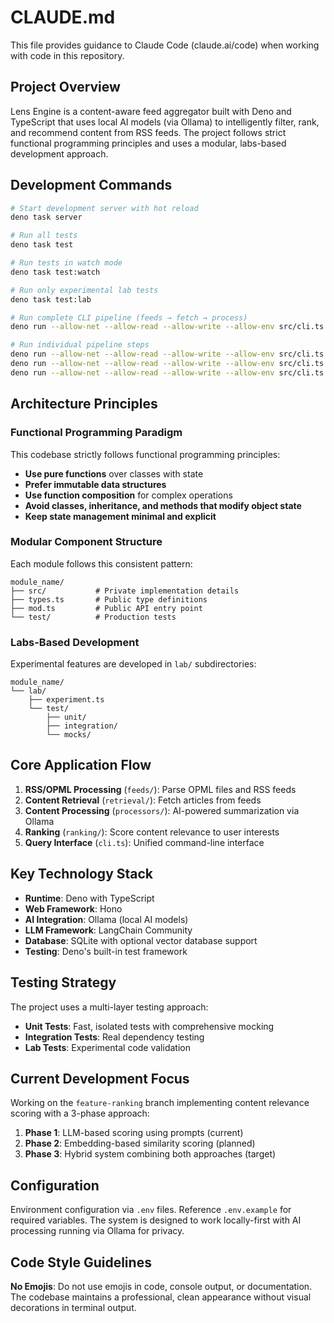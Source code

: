 # CLAUDE.md

This file provides guidance to Claude Code (claude.ai/code) when working with code in this repository.

## Project Overview

Lens Engine is a content-aware feed aggregator built with Deno and TypeScript that uses local AI models (via Ollama) to intelligently filter, rank, and recommend content from RSS feeds. The project follows strict functional programming principles and uses a modular, labs-based development approach.

## Development Commands

```bash
# Start development server with hot reload
deno task server

# Run all tests
deno task test

# Run tests in watch mode  
deno task test:watch

# Run only experimental lab tests
deno task test:lab

# Run complete CLI pipeline (feeds → fetch → process)
deno run --allow-net --allow-read --allow-write --allow-env src/cli.ts

# Run individual pipeline steps
deno run --allow-net --allow-read --allow-write --allow-env src/cli.ts --feeds-only
deno run --allow-net --allow-read --allow-write --allow-env src/cli.ts --fetch-only
deno run --allow-net --allow-read --allow-write --allow-env src/cli.ts --process-only
```

## Architecture Principles

### Functional Programming Paradigm
This codebase strictly follows functional programming principles:

- **Use pure functions** over classes with state
- **Prefer immutable data structures** 
- **Use function composition** for complex operations
- **Avoid classes, inheritance, and methods that modify object state**
- **Keep state management minimal and explicit**

### Modular Component Structure
Each module follows this consistent pattern:
```
module_name/
├── src/           # Private implementation details
├── types.ts       # Public type definitions
├── mod.ts         # Public API entry point
└── test/          # Production tests
```

### Labs-Based Development
Experimental features are developed in `lab/` subdirectories:
```
module_name/
└── lab/
    ├── experiment.ts
    └── test/
        ├── unit/
        ├── integration/
        └── mocks/
```

## Core Application Flow

1. **RSS/OPML Processing** (`feeds/`): Parse OPML files and RSS feeds
2. **Content Retrieval** (`retrieval/`): Fetch articles from feeds
3. **Content Processing** (`processors/`): AI-powered summarization via Ollama
4. **Ranking** (`ranking/`): Score content relevance to user interests
5. **Query Interface** (`cli.ts`): Unified command-line interface

## Key Technology Stack

- **Runtime**: Deno with TypeScript
- **Web Framework**: Hono
- **AI Integration**: Ollama (local AI models)
- **LLM Framework**: LangChain Community
- **Database**: SQLite with optional vector database support
- **Testing**: Deno's built-in test framework

## Testing Strategy

The project uses a multi-layer testing approach:
- **Unit Tests**: Fast, isolated tests with comprehensive mocking
- **Integration Tests**: Real dependency testing
- **Lab Tests**: Experimental code validation

## Current Development Focus

Working on the `feature-ranking` branch implementing content relevance scoring with a 3-phase approach:
1. **Phase 1**: LLM-based scoring using prompts (current)
2. **Phase 2**: Embedding-based similarity scoring (planned)
3. **Phase 3**: Hybrid system combining both approaches (target)

## Configuration

Environment configuration via `.env` files. Reference `.env.example` for required variables. The system is designed to work locally-first with AI processing running via Ollama for privacy.

## Code Style Guidelines

**No Emojis**: Do not use emojis in code, console output, or documentation. The codebase maintains a professional, clean appearance without visual decorations in terminal output.